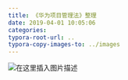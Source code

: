 ```yaml
---
title: 《华为项目管理法》整理
date: 2019-04-01 10:05:06
categories:
typora-root-url: ..
typora-copy-images-to: ../images
---
```


![在这里插入图片描述](https://img-blog.csdnimg.cn/20190401100419582.png)

